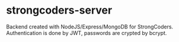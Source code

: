 # strongcoders-server

Backend created with NodeJS/Express/MongoDB for StrongCoders.
Authentication is done by JWT, passwords are crypted by bcrypt.
